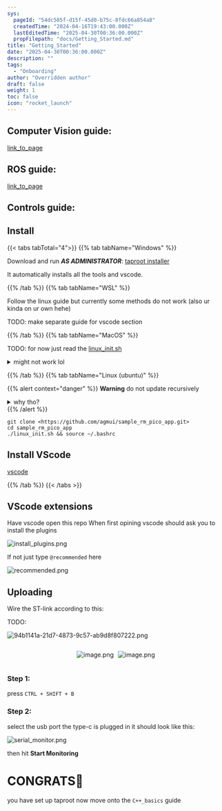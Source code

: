 ```yaml
---
sys:
  pageId: "54dc585f-d15f-45d0-b75c-8fdc66a854a8"
  createdTime: "2024-04-16T19:43:00.000Z"
  lastEditedTime: "2025-04-30T00:36:00.000Z"
  propFilepath: "docs/Getting_Started.md"
title: "Getting_Started"
date: "2025-04-30T00:36:00.000Z"
description: ""
tags:
  - "Onboarding"
author: "Overridden author"
draft: false
weight: 1
toc: false
icon: "rocket_launch"
---
```


## Computer Vision guide:

[link_to_page](86d45bc0-388b-4d26-8848-44f255f73d0e)

## ROS guide:

[link_to_page](3c76c1de-ec8f-46d6-8b0a-294005edc2d5)

## Controls guide:

## Install

{{< tabs tabTotal="4">}}
{{% tab tabName="Windows" %}}

Download and run _**AS ADMINISTRATOR**_: [taproot installer](https://github.com/Thornbots/TeachingFreshies/releases/tag/1.0)

It automatically installs all the tools and vscode.

{{% /tab %}}
{{% tab tabName="WSL" %}}

Follow the linux guide but currently some methods do not work (also ur kinda on ur own hehe)

TODO: make separate guide for vscode section

{{% /tab %}}
{{% tab tabName="MacOS" %}}

TODO: for now just read the [linux_init.sh](https://github.com/agmui/sample_rm_pico_app/blob/main/linux_init.sh)

<details>
<summary>might not work lol</summary>

`brew install libusb pkg-config`

Next install: [vscode](https://code.visualstudio.com/Download)

</details>

{{% /tab %}}
{{% tab tabName="Linux (ubuntu)" %}}

{{% alert context="danger" %}}
**Warning** do not update recursively
<details>
<summary>why tho?</summary>
There are some submodules that may go on for a while (like tinyusb) and I highly
recommend you don't need to get them.
If you want to see what submodules I update just look in `linux_init.sh`
</details>
{{% /alert %}}

```shell
git clone <https://github.com/agmui/sample_rm_pico_app.git>
cd sample_rm_pico_app
./linux_init.sh && source ~/.bashrc
```

## Install VScode

[vscode](https://code.visualstudio.com/Download)

{{% /tab %}}
{{< /tabs >}}

## VScode extensions

Have vscode open this repo
When first opining vscode should ask you to install the plugins

![install_plugins.png](https://prod-files-secure.s3.us-west-2.amazonaws.com/d518164a-d88e-44d1-a4ee-3adb3bd8bce0/89bd30f0-1825-4e77-867b-0a41ce370880/install_plugins.png?X-Amz-Algorithm=AWS4-HMAC-SHA256&X-Amz-Content-Sha256=UNSIGNED-PAYLOAD&X-Amz-Credential=ASIAZI2LB466WJGLXV2N%2F20250626%2Fus-west-2%2Fs3%2Faws4_request&X-Amz-Date=20250626T230841Z&X-Amz-Expires=3600&X-Amz-Security-Token=IQoJb3JpZ2luX2VjEG8aCXVzLXdlc3QtMiJHMEUCIH6amsprVwRA8zUtt45%2FYG5ma3eQa%2F2VNjhZ%2F43KSEUtAiEA%2BcIrOoS5VUmDrBA32vMQPY2WzXo2vwEw18mbPhYKqnsq%2FwMIaBAAGgw2Mzc0MjMxODM4MDUiDP3CIScFa2qD4LYV6CrcA9AtmYb3ydICqG4jbJY%2F5CXZJppiGYxD7vlIGCjoV9XYC4cCF8f%2BDwgt3tk2W9UnexN%2FlLeL%2F%2FRDTXHxdDKyh0jn6%2BVJNoiYvYnwo8qPoAtjSphX55KI2WeGqoaMvuMeFKnZl%2BcPih8NI8Dqtwt9zB9srqpcS6Le2ZXPVM5g6A%2BL8IRHly5VTR7kATy66Oro3PyojfaNenV1Ln9pbGjiSfn7nsf6DnDPd8Ymc6c8fKOVtnWltGWt3aNYl3IW4LnVTY1retQyPZr4N%2BhRGlqdJySV1FysbFWk72Ml5oqs6AvThAuD571ho8HHOiuNSEjH1L1WLb5m8QBhZAkMy5Rykl8PCwt%2FZngZpsbfz8%2F%2FU%2FRoX3jPo5DemEiqzT7NepCKYiLSKRCW6p3ItN0oTvNrwRKWh9Tj8AhzMN%2FKDrkTLaFHmypbNaR8%2FqMJ00Ir3ilJNvj9YSu426wvKZiS5RTQoV%2FOzz23Hc9YyNYOwOtMnlGXtCGQ%2FGtnc4c5tKzZRShxJgJStOP8%2BynlQ1zBKQMdWunV7BQrOAnM93ADEwmpW1RibVeTPmS4aiFNWCZzSwf7AmTMUZ%2Byn2H8CtA%2FJVrHpAI1Ej0c6QFO%2BEblNvjY0GwkqjKN209VkSRF52RNMPOg98IGOqUB2tA%2FAqfKOUUaDjxm1vOFfvew9PwZ0i%2BV83A7iarvSRDPgtNxxzJ%2Fa40n9%2B1Lcs0P9BBm2uZS7J%2B8ChXJJBOsaIBmt0UI3zbdqA%2FnZJ%2FmweVWzx1Q%2FKc32b17vMNJtA%2F4I1PqeYh%2BbpBOHQOhfiXrLhXtDD95SHDfNpivNW5Mq2caSQWE%2B7UgCvAzKlkEcx7UBi2V3lsJTEI0beZqd5U2XCHwxRWN&X-Amz-Signature=cb9a11fb9b518f0284d69fdd07cacbfe5dee0645619de29a7b3530cf25e80145&X-Amz-SignedHeaders=host&x-amz-checksum-mode=ENABLED&x-id=GetObject)

If not just type `@recommended` here  

![recommended.png](https://prod-files-secure.s3.us-west-2.amazonaws.com/d518164a-d88e-44d1-a4ee-3adb3bd8bce0/61e661e9-5d85-4dfc-be0d-8d2097a5e793/recommended.png?X-Amz-Algorithm=AWS4-HMAC-SHA256&X-Amz-Content-Sha256=UNSIGNED-PAYLOAD&X-Amz-Credential=ASIAZI2LB466WJGLXV2N%2F20250626%2Fus-west-2%2Fs3%2Faws4_request&X-Amz-Date=20250626T230841Z&X-Amz-Expires=3600&X-Amz-Security-Token=IQoJb3JpZ2luX2VjEG8aCXVzLXdlc3QtMiJHMEUCIH6amsprVwRA8zUtt45%2FYG5ma3eQa%2F2VNjhZ%2F43KSEUtAiEA%2BcIrOoS5VUmDrBA32vMQPY2WzXo2vwEw18mbPhYKqnsq%2FwMIaBAAGgw2Mzc0MjMxODM4MDUiDP3CIScFa2qD4LYV6CrcA9AtmYb3ydICqG4jbJY%2F5CXZJppiGYxD7vlIGCjoV9XYC4cCF8f%2BDwgt3tk2W9UnexN%2FlLeL%2F%2FRDTXHxdDKyh0jn6%2BVJNoiYvYnwo8qPoAtjSphX55KI2WeGqoaMvuMeFKnZl%2BcPih8NI8Dqtwt9zB9srqpcS6Le2ZXPVM5g6A%2BL8IRHly5VTR7kATy66Oro3PyojfaNenV1Ln9pbGjiSfn7nsf6DnDPd8Ymc6c8fKOVtnWltGWt3aNYl3IW4LnVTY1retQyPZr4N%2BhRGlqdJySV1FysbFWk72Ml5oqs6AvThAuD571ho8HHOiuNSEjH1L1WLb5m8QBhZAkMy5Rykl8PCwt%2FZngZpsbfz8%2F%2FU%2FRoX3jPo5DemEiqzT7NepCKYiLSKRCW6p3ItN0oTvNrwRKWh9Tj8AhzMN%2FKDrkTLaFHmypbNaR8%2FqMJ00Ir3ilJNvj9YSu426wvKZiS5RTQoV%2FOzz23Hc9YyNYOwOtMnlGXtCGQ%2FGtnc4c5tKzZRShxJgJStOP8%2BynlQ1zBKQMdWunV7BQrOAnM93ADEwmpW1RibVeTPmS4aiFNWCZzSwf7AmTMUZ%2Byn2H8CtA%2FJVrHpAI1Ej0c6QFO%2BEblNvjY0GwkqjKN209VkSRF52RNMPOg98IGOqUB2tA%2FAqfKOUUaDjxm1vOFfvew9PwZ0i%2BV83A7iarvSRDPgtNxxzJ%2Fa40n9%2B1Lcs0P9BBm2uZS7J%2B8ChXJJBOsaIBmt0UI3zbdqA%2FnZJ%2FmweVWzx1Q%2FKc32b17vMNJtA%2F4I1PqeYh%2BbpBOHQOhfiXrLhXtDD95SHDfNpivNW5Mq2caSQWE%2B7UgCvAzKlkEcx7UBi2V3lsJTEI0beZqd5U2XCHwxRWN&X-Amz-Signature=6742a4453923b9635d78688ed44649d63e6d0f5a4141656d3f65887d64fac918&X-Amz-SignedHeaders=host&x-amz-checksum-mode=ENABLED&x-id=GetObject)

## Uploading

Wire the ST-link according to this:

TODO:

![94b1141a-21d7-4873-9c57-ab9d8f807222.png](https://prod-files-secure.s3.us-west-2.amazonaws.com/d518164a-d88e-44d1-a4ee-3adb3bd8bce0/e5fad17d-ab82-4300-9f4c-505ab4b1202c/94b1141a-21d7-4873-9c57-ab9d8f807222.png?X-Amz-Algorithm=AWS4-HMAC-SHA256&X-Amz-Content-Sha256=UNSIGNED-PAYLOAD&X-Amz-Credential=ASIAZI2LB466WJGLXV2N%2F20250626%2Fus-west-2%2Fs3%2Faws4_request&X-Amz-Date=20250626T230841Z&X-Amz-Expires=3600&X-Amz-Security-Token=IQoJb3JpZ2luX2VjEG8aCXVzLXdlc3QtMiJHMEUCIH6amsprVwRA8zUtt45%2FYG5ma3eQa%2F2VNjhZ%2F43KSEUtAiEA%2BcIrOoS5VUmDrBA32vMQPY2WzXo2vwEw18mbPhYKqnsq%2FwMIaBAAGgw2Mzc0MjMxODM4MDUiDP3CIScFa2qD4LYV6CrcA9AtmYb3ydICqG4jbJY%2F5CXZJppiGYxD7vlIGCjoV9XYC4cCF8f%2BDwgt3tk2W9UnexN%2FlLeL%2F%2FRDTXHxdDKyh0jn6%2BVJNoiYvYnwo8qPoAtjSphX55KI2WeGqoaMvuMeFKnZl%2BcPih8NI8Dqtwt9zB9srqpcS6Le2ZXPVM5g6A%2BL8IRHly5VTR7kATy66Oro3PyojfaNenV1Ln9pbGjiSfn7nsf6DnDPd8Ymc6c8fKOVtnWltGWt3aNYl3IW4LnVTY1retQyPZr4N%2BhRGlqdJySV1FysbFWk72Ml5oqs6AvThAuD571ho8HHOiuNSEjH1L1WLb5m8QBhZAkMy5Rykl8PCwt%2FZngZpsbfz8%2F%2FU%2FRoX3jPo5DemEiqzT7NepCKYiLSKRCW6p3ItN0oTvNrwRKWh9Tj8AhzMN%2FKDrkTLaFHmypbNaR8%2FqMJ00Ir3ilJNvj9YSu426wvKZiS5RTQoV%2FOzz23Hc9YyNYOwOtMnlGXtCGQ%2FGtnc4c5tKzZRShxJgJStOP8%2BynlQ1zBKQMdWunV7BQrOAnM93ADEwmpW1RibVeTPmS4aiFNWCZzSwf7AmTMUZ%2Byn2H8CtA%2FJVrHpAI1Ej0c6QFO%2BEblNvjY0GwkqjKN209VkSRF52RNMPOg98IGOqUB2tA%2FAqfKOUUaDjxm1vOFfvew9PwZ0i%2BV83A7iarvSRDPgtNxxzJ%2Fa40n9%2B1Lcs0P9BBm2uZS7J%2B8ChXJJBOsaIBmt0UI3zbdqA%2FnZJ%2FmweVWzx1Q%2FKc32b17vMNJtA%2F4I1PqeYh%2BbpBOHQOhfiXrLhXtDD95SHDfNpivNW5Mq2caSQWE%2B7UgCvAzKlkEcx7UBi2V3lsJTEI0beZqd5U2XCHwxRWN&X-Amz-Signature=0d680bb634e9ed11949d0529ca5951a32bcb888af5b04f417179865ee456e4ff&X-Amz-SignedHeaders=host&x-amz-checksum-mode=ENABLED&x-id=GetObject)

<div style="display: flex;flex-direction: row; column-gap:10px; max-width: 630px;justify-content: center;">
<div>

![image.png](https://prod-files-secure.s3.us-west-2.amazonaws.com/d518164a-d88e-44d1-a4ee-3adb3bd8bce0/210ecb78-1116-4d7b-b9b7-2292f66fa2c2/image.png?X-Amz-Algorithm=AWS4-HMAC-SHA256&X-Amz-Content-Sha256=UNSIGNED-PAYLOAD&X-Amz-Credential=ASIAZI2LB466QJFC4RQT%2F20250626%2Fus-west-2%2Fs3%2Faws4_request&X-Amz-Date=20250626T230843Z&X-Amz-Expires=3600&X-Amz-Security-Token=IQoJb3JpZ2luX2VjEG8aCXVzLXdlc3QtMiJHMEUCIQDsMlvgaCsbkaXjthsChhbQ3mf7gJk%2BCRp0YAvzVaGyUgIgSU8rz7yJCpFPiolPP9SfAE92%2FkqpDvtST7y%2Fh5WG8Kwq%2FwMIaBAAGgw2Mzc0MjMxODM4MDUiDMENW44q3ThfVLvzpyrcA0onCC3LshRyLnrCHbpRDs89Jn4tfRAIjudpP%2BVVu3rpRs7p8yoR3l1GcI0UY8X0ZQI%2B6py6DHut0g9GGtoXh8XgjvbAn6qn7gPhvOy2NAWEswaLEHTpB0lkjNVSmEMS9tTTAspa6M14xckMnmbSVvIyrj7vGpkwaa8x4UEdoe%2FSX4LSMFa3tnAS7SshmoMcSThVZQOfPXA4jIuxBBJD9slKTQvWIRtGMUAiiAVh3uFaOXp%2BfvAW6286N1COhl1Bzdmj0qybbx4LA0ayXeaRLEaE9SnjoJMAlSzLMgtzwwmb9A41BQrL3qcwS7Vx1b%2FXupn6cCvVFe9QNYs6W%2Fd11EcmjgGDYygaPHbSenOLkvPhcBo85FQM8byCG%2BzrvcA9p3hDVVXWHQJ%2Fghogyd3MErucf8lM3slV2yxL1xFeOn6vPvTj4Kl4VdIUcpecsvpTbAjbxWlnF1g0IDa9QClMsrY79yQuwQbcR5MgIzXjsOO8hx0T9wqtzi5V9p7eM0WAYmXECp7nu9AQ3DFqGsIYjoDEzX76kFSrI%2FAfB044iJOV4%2BijtW1LHfAn7Odv42sVfqfI6ZKHdOUaYZha%2BJ9t5ka6NMi%2Fww8mLSX9zR1T5QdyGmR5MNBPcah%2FJrOuMNyh98IGOqUB9vru7pDqV06m3m5VU1MLFMkFo2mPB77amISzAoCcxOn8pTVBDLs4aExWhQ9EJLxNYLoe7NwXYp9L7Flj7EceVTXI6q8siGpnX8ZVt%2BEpny6N1lDoCqxQ07slL0p1asDaoNA4Fy0nsHjmMvRfGWpb%2BENDMlfvtj4n5N30mG08ZrVPYE2SixK7%2B0uiBji%2BNTQqAnTr4m%2BRZxEyruxseQFu02c0QdoW&X-Amz-Signature=830c36fc9a3587d9bfd6fc7373891d102846191820da8d30c90b7a7b58359a06&X-Amz-SignedHeaders=host&x-amz-checksum-mode=ENABLED&x-id=GetObject)

</div>
<div>

![image.png](https://prod-files-secure.s3.us-west-2.amazonaws.com/d518164a-d88e-44d1-a4ee-3adb3bd8bce0/33a0fd0f-8ca6-4a86-8e09-26e95ded1fff/image.png?X-Amz-Algorithm=AWS4-HMAC-SHA256&X-Amz-Content-Sha256=UNSIGNED-PAYLOAD&X-Amz-Credential=ASIAZI2LB4666B4M6PXG%2F20250626%2Fus-west-2%2Fs3%2Faws4_request&X-Amz-Date=20250626T230843Z&X-Amz-Expires=3600&X-Amz-Security-Token=IQoJb3JpZ2luX2VjEG8aCXVzLXdlc3QtMiJHMEUCIQDbSBI0pzaFY64SzRUWgWnnK6CNrT0WvGe6soaqfwu2mAIgObeDSrpq%2FnZaCVZTYI%2B6skMx8uCpou5loPCCgHAs%2BYYq%2FwMIaBAAGgw2Mzc0MjMxODM4MDUiDCVqPm6cM%2BHhY3LelyrcA8URPXpDjPA%2FCtfbdz4vRl9w7JSmx2qEpbW5c4kYVxD9duMB6y5VdpUWvT4x1%2BKc5oc7sGT3iRYivH%2B%2FbSDXPWv9P2p77ZuC8DCCHgfQn2sjn9MWP2eiISmJu2RxgFH5iMWqgCMsRNuWdn9HYJfSh9%2BoW5xZNdf3ZY%2FVtpJgZDmXRmV1mPTI5Nuje6I64Tix3iMarIPiU7ra36kAU54vmStpGWNZOtYZShNorMK1h654vCIoaWzS%2FsgZbS3w4vEI0HU9ZtR0hKW0ZYFFTLo5Z7GOKYh4FubvlmGtASRpXq24o3ceQ7QSi9fb%2Bb16wjk2tzPFSHtkj2aWYFhEkfU5g9RNuKJge9AfSXY5R7bO2ACZwnLY0tU4li8FPG7qvKEJvv%2FEwiMYNA2j%2BkuVkOMs%2BbEIHYZg%2FuelHUmSpzAb9JBycyCFtSYcFy1LgaKav2e%2FnT%2BvuA6Yo5CtZ8%2BfNWNMDdi7BJAeF0ymdLc%2FRn3l5rM%2Br4e71nI5sXrihBdzQwNOPVR1ROAUpgf1JkQ1Ocag7uSUVs4QD73J3oOwAH0oGjefnt3vFOD%2BtoZsRkuifHny5prqg3%2FWVlX3di0U%2F3DeVNWMdRXrggHghrVTJ%2Fm2G5MyIAiVwjl1mLsgWoA2MMyh98IGOqUBkLuEjOU5liQ%2BOPYc1nDaIQQUpINvaK3wJ%2BatVRf1YB4428B0S6ioRvSv1LoOZ%2F0nLMt3xRh4hw0kd4SFV2oVHsFn2ZDKqCaTa3sUN7NcCUyOMKgSSH0ZZwbJR094Rcej11JrSI0L%2FuLfY1brUKGZHYx9OSalyqLGWMCZcpkoyvqpkIP11GCB%2FAxvSXmOhJ67Y%2BZIhZA9ssZWXAlATn%2FSrsBdng5%2B&X-Amz-Signature=95173c8b876bec8c9fa8105eba95c4b97e8ce49fe88cc66978278c36eb5be06e&X-Amz-SignedHeaders=host&x-amz-checksum-mode=ENABLED&x-id=GetObject)

</div>
</div>

### Step 1:

press `CTRL + SHIFT + B`

### Step 2:

select the usb port the type-c is plugged in it should look like this:

![serial_monitor.png](https://prod-files-secure.s3.us-west-2.amazonaws.com/d518164a-d88e-44d1-a4ee-3adb3bd8bce0/f03f4774-05d4-4393-b6a0-d5efb6d315ab/serial_monitor.png?X-Amz-Algorithm=AWS4-HMAC-SHA256&X-Amz-Content-Sha256=UNSIGNED-PAYLOAD&X-Amz-Credential=ASIAZI2LB466WJGLXV2N%2F20250626%2Fus-west-2%2Fs3%2Faws4_request&X-Amz-Date=20250626T230841Z&X-Amz-Expires=3600&X-Amz-Security-Token=IQoJb3JpZ2luX2VjEG8aCXVzLXdlc3QtMiJHMEUCIH6amsprVwRA8zUtt45%2FYG5ma3eQa%2F2VNjhZ%2F43KSEUtAiEA%2BcIrOoS5VUmDrBA32vMQPY2WzXo2vwEw18mbPhYKqnsq%2FwMIaBAAGgw2Mzc0MjMxODM4MDUiDP3CIScFa2qD4LYV6CrcA9AtmYb3ydICqG4jbJY%2F5CXZJppiGYxD7vlIGCjoV9XYC4cCF8f%2BDwgt3tk2W9UnexN%2FlLeL%2F%2FRDTXHxdDKyh0jn6%2BVJNoiYvYnwo8qPoAtjSphX55KI2WeGqoaMvuMeFKnZl%2BcPih8NI8Dqtwt9zB9srqpcS6Le2ZXPVM5g6A%2BL8IRHly5VTR7kATy66Oro3PyojfaNenV1Ln9pbGjiSfn7nsf6DnDPd8Ymc6c8fKOVtnWltGWt3aNYl3IW4LnVTY1retQyPZr4N%2BhRGlqdJySV1FysbFWk72Ml5oqs6AvThAuD571ho8HHOiuNSEjH1L1WLb5m8QBhZAkMy5Rykl8PCwt%2FZngZpsbfz8%2F%2FU%2FRoX3jPo5DemEiqzT7NepCKYiLSKRCW6p3ItN0oTvNrwRKWh9Tj8AhzMN%2FKDrkTLaFHmypbNaR8%2FqMJ00Ir3ilJNvj9YSu426wvKZiS5RTQoV%2FOzz23Hc9YyNYOwOtMnlGXtCGQ%2FGtnc4c5tKzZRShxJgJStOP8%2BynlQ1zBKQMdWunV7BQrOAnM93ADEwmpW1RibVeTPmS4aiFNWCZzSwf7AmTMUZ%2Byn2H8CtA%2FJVrHpAI1Ej0c6QFO%2BEblNvjY0GwkqjKN209VkSRF52RNMPOg98IGOqUB2tA%2FAqfKOUUaDjxm1vOFfvew9PwZ0i%2BV83A7iarvSRDPgtNxxzJ%2Fa40n9%2B1Lcs0P9BBm2uZS7J%2B8ChXJJBOsaIBmt0UI3zbdqA%2FnZJ%2FmweVWzx1Q%2FKc32b17vMNJtA%2F4I1PqeYh%2BbpBOHQOhfiXrLhXtDD95SHDfNpivNW5Mq2caSQWE%2B7UgCvAzKlkEcx7UBi2V3lsJTEI0beZqd5U2XCHwxRWN&X-Amz-Signature=8dd80d68e8a4b93d43faabbe7d59a67d05ae33a6a476511a7fca0e451ff34a2a&X-Amz-SignedHeaders=host&x-amz-checksum-mode=ENABLED&x-id=GetObject)

then hit **Start Monitoring**

# CONGRATS🎉

you have set up taproot now move onto the `C++_basics` guide
